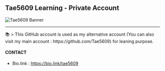 ## Tae5609 Learning - Private Account
![Tae5609 Banner](https://cdn.discordapp.com/attachments/1008227798822944839/1101524585637216286/tae5609-banner4.png)
<hr />
📚 > This GitHub account is used as my alternative account (You can also visit my main account : https://github.com/Tae5609) for leaning purpose.

#### CONTACT
- Bio.link : https://bio.link/tae5609
